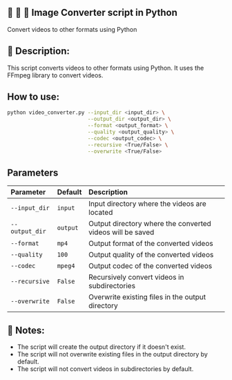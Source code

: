 ## 🎥 🔀 🎥️ Image Converter script in Python
Convert videos to other formats using Python

## 📝 Description:
This script converts videos to other formats using Python. It uses the FFmpeg library to convert videos.

## How to use:
```bash
python video_converter.py --input_dir <input_dir> \
                          --output_dir <output_dir> \
                          --format <output_format> \
                          --quality <output_quality> \
                          --codec <output_codec> \
                          --recursive <True/False> \
                          --overwrite <True/False>
```

## Parameters
| Parameter      | Default  | Description                                                          |
|:---------------|:---------|:---------------------------------------------------------------------|
| `--input_dir`  | `input`  | Input directory where the videos are located                         |
| `--output_dir` | `output` | Output directory where the converted videos will be saved            |
| `--format`     | `mp4`    | Output format of the converted videos                                |
| `--quality`    | `100`    | Output quality of the converted videos                               |
| `--codec`      | `mpeg4`  | Output codec of the converted videos                                 |
| `--recursive`  | `False`  | Recursively convert videos in subdirectories                         |
| `--overwrite`  | `False`  | Overwrite existing files in the output directory                     |

## 📝 Notes:
- The script will create the output directory if it doesn't exist.
- The script will not overwrite existing files in the output directory by default.
- The script will not convert videos in subdirectories by default.